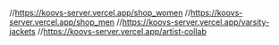 //https://koovs-server.vercel.app/shop_women 
//https://koovs-server.vercel.app/shop_men
//https://koovs-server.vercel.app/varsity-jackets
//https://koovs-server.vercel.app/artist-collab 